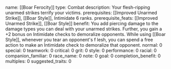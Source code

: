 name: [[Boar Ferocity]]
type: Combat
description: Your flesh-ripping unarmed strikes terrify your victims.
prerequisites: [[Improved Unarmed Strike]], [[Boar Style]], Intimidate 6 ranks.
prerequisite_feats: [[Improved Unarmed Strike]], [[Boar Style]]
benefit: You add piercing damage to the damage types you can deal with your unarmed strikes. Further, you gain a +2 bonus on Intimidate checks to demoralize opponents. While using [[Boar Style]], whenever you tear an opponent's f lesh, you can spend a free action to make an Intimidate check to demoralize that opponent.
normal: 0
special: 0
teamwork: 0
critical: 0
grit: 0
style: 0
performance: 0
racial: 0
companion_familiar: 0
race_name: 0
note: 0
goal: 0
completion_benefit: 0
multiples: 0
suggested_traits: 0
